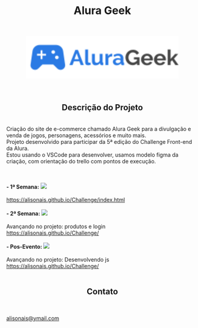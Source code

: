 # <h1 align="center">Alura Geek</h1>

<br>
<p align="center">
<img src="imagem\barraDePesquisa\Logo.svg" width="400px">

</p>
<br>

<h2 align="center"> Descrição do Projeto </h2>
<br>
    Criação do site de e-commerce chamado Alura Geek para a divulgação e venda de jogos, personagens, acessórios e muito mais.<br>
    Projeto desenvolvido para participar da 5ª edição do Challenge Front-end da Alura.<br>
    Estou usando o VSCode para desenvolver, usamos modelo figma da criação, com orientação do trello com pontos de execução.
<br><br><br>

<b>- 1ª Semana:</b>
<img src="https://img.shields.io/badge/STATUS-%20Concluido-brightgreen"><br><br>
<a>https://alisonais.github.io/Challenge/index.html</a><br><br>
<b>- 2ª Semana:</b>
<img src="https://img.shields.io/badge/STATUS-%20Concluido-brightgreen">
<br><br>Avançando no projeto: produtos e login<br>
<a>https://alisonais.github.io/Challenge/<a/><br><br>
<b>- Pos-Evento: </b>
<img src="https://img.shields.io/badge/STATUS-Em%20Desenvolvimento-brightgreen">
<br><br>Avançando no projeto: Desenvolvendo js<br>
<a>https://alisonais.github.io/Challenge/<a/><br><br>


         
 
<h2 align="center">Contato</h2>
<br>

<a>alisonais@ymail.com</a>
